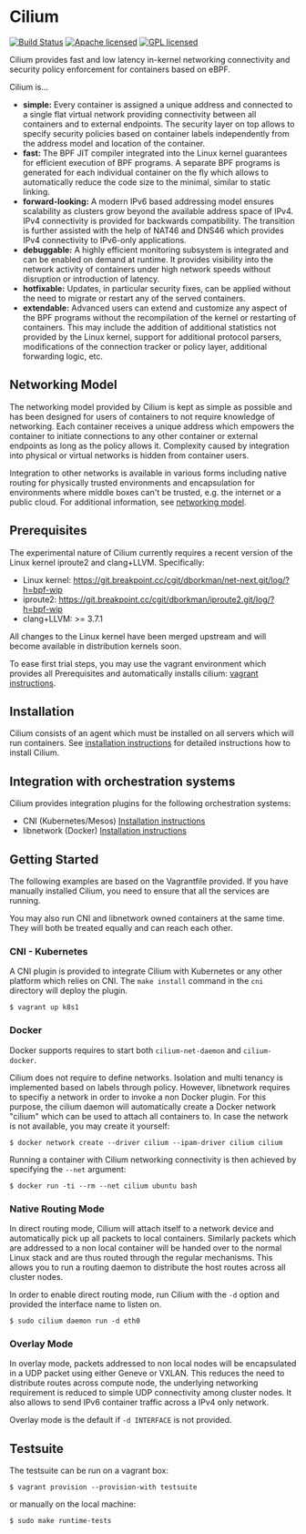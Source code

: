 # Cilium

[![Build Status](https://travis-ci.com/noironetworks/cilium-net.svg?token=m4sEpxc6NCMcs2UVyQTA&branch=master)](https://travis-ci.com/noironetworks/cilium-net)
[![Apache licensed](https://img.shields.io/badge/license-Apache-blue.svg)](https://github.com/noironetworks/cilium-net/blob/master/LICENSE)
[![GPL licensed](https://img.shields.io/badge/license-GPL-blue.svg)](https://github.com/noironetworks/cilium-net/blob/master/bpf/COPYING)

Cilium provides fast and low latency in-kernel networking connectivity and
security policy enforcement for containers based on eBPF.

Cilium is...
 * **simple:**
   Every container is assigned a unique address and connected to a single flat
   virtual network providing connectivity between all containers and to external
   endpoints. The security layer on top allows to specify security policies
   based on container labels independently from the address model and location
   of the container.
 * **fast:**
   The BPF JIT compiler integrated into the Linux kernel guarantees for
   efficient execution of BPF programs. A separate BPF programs is generated for
   each individual container on the fly which allows to automatically reduce the
   code size to the minimal, similar to static linking.
 * **forward-looking:**
   A modern IPv6 based addressing model ensures scalability as clusters grow
   beyond the available address space of IPv4. IPv4 connectivity is provided
   for backwards compatibility. The transition is further assisted with the help
   of NAT46 and DNS46 which provides IPv4 connectivity to IPv6-only
   applications.
 * **debuggable:**
   A highly efficient monitoring subsystem is integrated and can be enabled on
   demand at runtime. It provides visibility into the network activity of
   containers under high network speeds without disruption or introduction of
   latency.
 * **hotfixable:**
   Updates, in particular security fixes, can be applied without the need to
   migrate or restart any of the served containers.
 * **extendable:**
   Advanced users can extend and customize any aspect of the BPF programs
   without the recompilation of the kernel or restarting of containers. This
   may include the addition of additional statistics not provided by the Linux
   kernel, support for additional protocol parsers, modifications of the
   connection tracker or policy layer, additional forwarding logic, etc.

## Networking Model

The networking model provided by Cilium is kept as simple as possible and has
been designed for users of containers to not require knowledge of networking.
Each container receives a unique address which empowers the container to
initiate connections to any other container or external endpoints as long as the
policy allows it. Complexity caused by integration into physical or virtual
networks is hidden from container users.

Integration to other networks is available in various forms including native
routing for physically trusted environments and encapsulation for environments
where middle boxes can't be trusted, e.g. the internet or a public cloud. For
additional information, see [networking model](doc/model.md).

## Prerequisites

The experimental nature of Cilium currently requires a recent version of the
Linux kernel iproute2 and clang+LLVM. Specifically:
  * Linux kernel: https://git.breakpoint.cc/cgit/dborkman/net-next.git/log/?h=bpf-wip
  * iproute2: https://git.breakpoint.cc/cgit/dborkman/iproute2.git/log/?h=bpf-wip
  * clang+LLVM: >= 3.7.1

All changes to the Linux kernel have been merged upstream and will become
available in distribution kernels soon.

To ease first trial steps, you may use the vagrant environment which provides
all Prerequisites and automatically installs cilium:
[vagrant instructions](doc/vagrant.md).

## Installation

Cilium consists of an agent which must be installed on all servers which
will run containers. See [installation instructions](doc/installation.md) for
detailed instructions how to install Cilium.

## Integration with orchestration systems

Cilium provides integration plugins for the following orchestration systems:
  * CNI (Kubernetes/Mesos) [Installation instructions](doc/k8s.md)
  * libnetwork (Docker) [Installation instructions](doc/docker.md)

## Getting Started

The following examples are based on the Vagrantfile provided. If you have
manually installed Cilium, you need to ensure that all the services are
running.

You may also run CNI and libnetwork owned containers at the same time.
They will both be treated equally and can reach each other.

### CNI - Kubernetes

A CNI plugin is provided to integrate Cilium with Kubernetes or any other
platform which relies on CNI. The `make install` command in the `cni`
directory will deploy the plugin.

```
$ vagrant up k8s1
```

### Docker

Docker supports requires to start both `cilium-net-daemon` and
`cilium-docker`.

Cilium does not require to define networks. Isolation and multi tenancy is
implemented based on labels through policy. However, libnetwork requires
to specifiy a network in order to invoke a non Docker plugin. For this
purpose, the cilium daemon will automatically create a Docker network
"cilium" which can be used to attach all containers to. In case the network
is not available, you may create it yourself:

```
$ docker network create --driver cilium --ipam-driver cilium cilium
```

Running a container with Cilium networking connectivity is then achieved
by specifying the `--net` argument:

```
$ docker run -ti --rm --net cilium ubuntu bash
```

### Native Routing Mode

In direct routing mode, Cilium will attach itself to a network device
and automatically pick up all packets to local containers. Similarly
packets which are addressed to a non local container will be handed
over to the normal Linux stack and are thus routed through the regular
mechanisms. This allows you to run a routing daemon to distribute the
host routes across all cluster nodes.

In order to enable direct routing mode, run Cilium with the `-d` option
and provided the interface name to listen on.

```
$ sudo cilium daemon run -d eth0
```

### Overlay Mode

In overlay mode, packets addressed to non local nodes will be encapsulated
in a UDP packet using either Geneve or VXLAN. This reduces the need to
distribute routes across compute node, the underlying networking requirement
is reduced to simple UDP connectivity among cluster nodes. It also allows
to send IPv6 container traffic across a IPv4 only network.

Overlay mode is the default if `-d INTERFACE` is not provided.

## Testsuite

The testsuite can be run on a vagrant box:

   ```
   $ vagrant provision --provision-with testsuite
   ```

or manually on the local machine:

   ```
   $ sudo make runtime-tests
   ```
